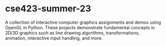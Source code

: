 # cse423-summer-23
A collection of interactive computer graphics assignments and demos using OpenGL in Python. These projects demonstrate fundamental concepts in 2D/3D graphics such as line drawing algorithms, transformations, animation, interactive input handling, and more.
